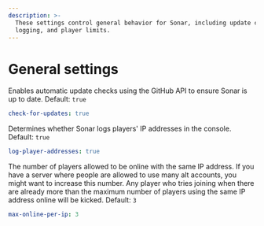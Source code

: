 ```yaml
---
description: >-
  These settings control general behavior for Sonar, including update checks,
  logging, and player limits.
---
```


# General settings

Enables automatic update checks using the GitHub API to ensure Sonar is up to date. Default: `true`

```yaml
check-for-updates: true
```

Determines whether Sonar logs players' IP addresses in the console. Default: `true`

```yaml
log-player-addresses: true
```

The number of players allowed to be online with the same IP address. If you have a server where people are allowed to use many alt accounts, you might want to increase this number. Any player who tries joining when there are already more than the maximum number of players using the same IP address online will be kicked. Default: `3`

```yaml
max-online-per-ip: 3
```
